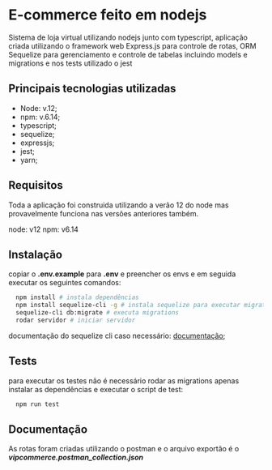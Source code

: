 # E-commerce feito em nodejs
Sistema de loja virtual utilizando nodejs junto com typescript, aplicação criada utilizando o framework web Express.js para controle de rotas, ORM Sequelize para gerenciamento e controle de tabelas incluindo models e migrations e nos tests utilizado o jest

## Principais tecnologias utilizadas
* Node: v.12;
* npm: v.6.14;
* typescript;
* sequelize;
* expressjs;
* jest;
* yarn;


## Requisitos
Toda a aplicação foi construida utilizando a verão 12 do node mas provavelmente funciona nas versões anteriores também.

node: v12
npm: v6.14

## Instalação

copiar o **.env.example** para **.env** e preencher os envs e em seguida executar os seguintes comandos:
```sh
  npm install # instala dependências
  npm install sequelize-cli -g # instala sequelize para executar migrations
  sequelize-cli db:migrate # executa migrations
  rodar servidor # iniciar servidor
```
documentação do sequelize cli caso necessário: [documentação](https://sequelize.org/master/manual/migrations.html);

## Tests
para executar os testes não é necessário rodar as migrations apenas instalar as dependências e executar o script de test:
```sh
  npm run test
```

## Documentação
As rotas foram criadas utilizando o postman e o arquivo exportão é o ***vipcommerce.postman_collection.json***
